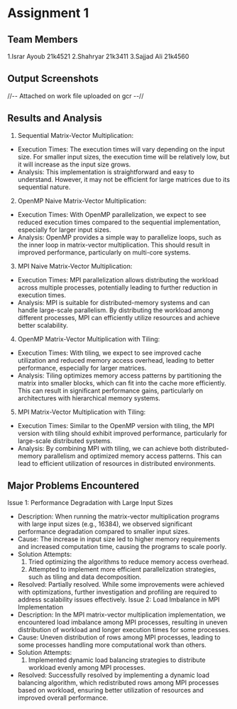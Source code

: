 # Assignment 1
## Team Members
1.Israr Ayoub 21k4521
2.Shahryar 21k3411
3.Sajjad Ali 21k4560
## Output Screenshots
//-- Attached on work file uploaded on gcr --//
## Results and Analysis
 1. Sequential Matrix-Vector Multiplication:
- Execution Times: The execution times will vary depending on the input size. For smaller input sizes, the execution time will be relatively low, but it will increase as the input size grows.
- Analysis: This implementation is straightforward and easy to understand. However, it may not be efficient for large matrices due to its sequential nature.
2. OpenMP Naive Matrix-Vector Multiplication:
- Execution Times: With OpenMP parallelization, we expect to see reduced execution times compared to the sequential implementation, especially for larger input sizes.
- Analysis: OpenMP provides a simple way to parallelize loops, such as the inner loop in matrix-vector multiplication. This should result in improved performance, particularly on multi-core systems.
3. MPI Naive Matrix-Vector Multiplication:
- Execution Times: MPI parallelization allows distributing the workload across multiple processes, potentially leading to further reduction in execution times.
- Analysis: MPI is suitable for distributed-memory systems and can handle large-scale parallelism. By distributing the workload among different processes, MPI can efficiently utilize resources and achieve better scalability.
4. OpenMP Matrix-Vector Multiplication with Tiling:
- Execution Times: With tiling, we expect to see improved cache utilization and reduced memory access overhead, leading to better performance, especially for larger matrices.
- Analysis: Tiling optimizes memory access patterns by partitioning the matrix into smaller blocks, which can fit into the cache more efficiently. This can result in significant performance gains, particularly on architectures with hierarchical memory systems.
5. MPI Matrix-Vector Multiplication with Tiling:
- Execution Times: Similar to the OpenMP version with tiling, the MPI version with tiling should exhibit improved performance, particularly for large-scale distributed systems.
- Analysis: By combining MPI with tiling, we can achieve both distributed-memory parallelism and optimized memory access patterns. This can lead to efficient utilization of resources in distributed environments.
 
## Major Problems Encountered
Issue 1: Performance Degradation with Large Input Sizes
- Description: When running the matrix-vector multiplication programs with large input sizes (e.g., 16384), we observed significant performance degradation compared to smaller input sizes.
- Cause: The increase in input size led to higher memory requirements and increased computation time, causing the programs to scale poorly.
- Solution Attempts:
  1. Tried optimizing the algorithms to reduce memory access overhead.
  2. Attempted to implement more efficient parallelization strategies, such as tiling and data decomposition.
- Resolved: Partially resolved. While some improvements were achieved with optimizations, further investigation and profiling are required to address scalability issues effectively.
Issue 2: Load Imbalance in MPI Implementation
- Description: In the MPI matrix-vector multiplication implementation, we encountered load imbalance among MPI processes, resulting in uneven distribution of workload and longer execution times for some processes.
- Cause: Uneven distribution of rows among MPI processes, leading to some processes handling more computational work than others.
- Solution Attempts:
  1. Implemented dynamic load balancing strategies to distribute workload evenly among MPI processes.
- Resolved: Successfully resolved by implementing a dynamic load balancing algorithm, which redistributed rows among MPI processes based on workload, ensuring better utilization of resources and improved overall performance.



